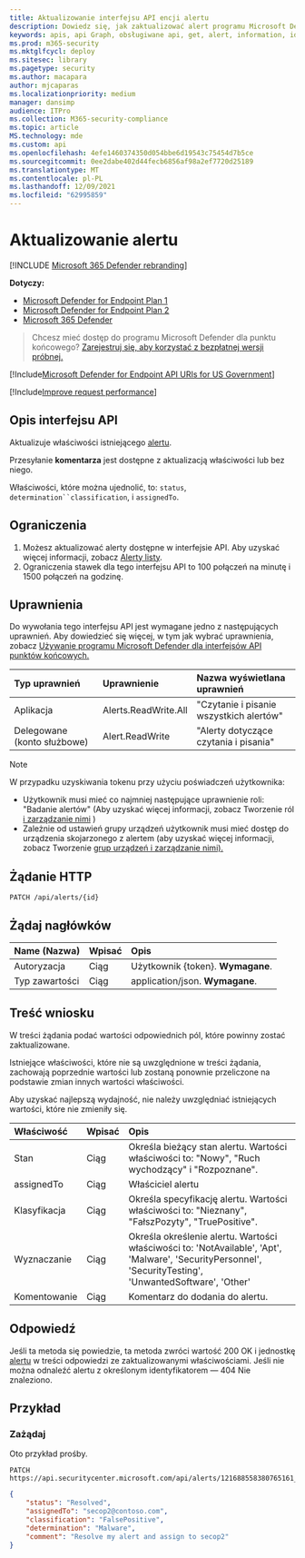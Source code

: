 ```yaml
---
title: Aktualizowanie interfejsu API encji alertu
description: Dowiedz się, jak zaktualizować alert programu Microsoft Defender for Endpoint przy użyciu tego interfejsu API. Można aktualizować stan, wyznaczanie, klasyfikację i właściwości przypisane do.
keywords: apis, api Graph, obsługiwane api, get, alert, information, id
ms.prod: m365-security
ms.mktglfcycl: deploy
ms.sitesec: library
ms.pagetype: security
ms.author: macapara
author: mjcaparas
ms.localizationpriority: medium
manager: dansimp
audience: ITPro
ms.collection: M365-security-compliance
ms.topic: article
MS.technology: mde
ms.custom: api
ms.openlocfilehash: 4efe1460374350d054bbe6d19543c75454d7b5ce
ms.sourcegitcommit: 0ee2dabe402d44fecb6856af98a2ef7720d25189
ms.translationtype: MT
ms.contentlocale: pl-PL
ms.lasthandoff: 12/09/2021
ms.locfileid: "62995859"
---
```

# <a name="update-alert"></a>Aktualizowanie alertu

[!INCLUDE [Microsoft 365 Defender rebranding](../../includes/microsoft-defender.md)]

**Dotyczy:**
- [Microsoft Defender for Endpoint Plan 1](https://go.microsoft.com/fwlink/?linkid=2154037)
- [Microsoft Defender for Endpoint Plan 2](https://go.microsoft.com/fwlink/?linkid=2154037)
- [Microsoft 365 Defender](https://go.microsoft.com/fwlink/?linkid=2118804)

> Chcesz mieć dostęp do programu Microsoft Defender dla punktu końcowego? [Zarejestruj się, aby korzystać z bezpłatnej wersji próbnej.](https://signup.microsoft.com/create-account/signup?products=7f379fee-c4f9-4278-b0a1-e4c8c2fcdf7e&ru=https://aka.ms/MDEp2OpenTrial?ocid=docs-wdatp-exposedapis-abovefoldlink)

[!Include[Microsoft Defender for Endpoint API URIs for US Government](../../includes/microsoft-defender-api-usgov.md)]

[!Include[Improve request performance](../../includes/improve-request-performance.md)]

## <a name="api-description"></a>Opis interfejsu API
Aktualizuje właściwości istniejącego [alertu](alerts.md).

Przesyłanie **komentarza** jest dostępne z aktualizacją właściwości lub bez niego.

Właściwości, które można ujednolić, to: `status`, `determination``classification`, i `assignedTo`.

## <a name="limitations"></a>Ograniczenia

1. Możesz aktualizować alerty dostępne w interfejsie API. Aby uzyskać więcej informacji, zobacz [Alerty listy](get-alerts.md).
2. Ograniczenia stawek dla tego interfejsu API to 100 połączeń na minutę i 1500 połączeń na godzinę.

## <a name="permissions"></a>Uprawnienia

Do wywołania tego interfejsu API jest wymagane jedno z następujących uprawnień. Aby dowiedzieć się więcej, w tym jak wybrać uprawnienia, zobacz [Używanie programu Microsoft Defender dla interfejsów API punktów końcowych.](apis-intro.md)

Typ uprawnień|Uprawnienie|Nazwa wyświetlana uprawnień
:---|:---|:---
Aplikacja|Alerts.ReadWrite.All|"Czytanie i pisanie wszystkich alertów"
Delegowane (konto służbowe)|Alert.ReadWrite|"Alerty dotyczące czytania i pisania"

> [!NOTE]
> W przypadku uzyskiwania tokenu przy użyciu poświadczeń użytkownika:
>
> - Użytkownik musi mieć co najmniej następujące uprawnienie roli: "Badanie alertów" (Aby uzyskać więcej informacji, zobacz Tworzenie ról [i zarządzanie nimi](user-roles.md) )
> - Zależnie od ustawień grupy urządzeń użytkownik musi mieć dostęp do urządzenia skojarzonego z alertem (aby uzyskać więcej informacji, zobacz Tworzenie [grup urządzeń i zarządzanie nimi).](machine-groups.md)

## <a name="http-request"></a>Żądanie HTTP

```http
PATCH /api/alerts/{id}
```

## <a name="request-headers"></a>Żądaj nagłówków

Name (Nazwa)|Wpisać|Opis
:---|:---|:---
Autoryzacja|Ciąg|Użytkownik {token}. **Wymagane**.
Typ zawartości|Ciąg|application/json. **Wymagane**.

## <a name="request-body"></a>Treść wniosku

W treści żądania podać wartości odpowiednich pól, które powinny zostać zaktualizowane.

Istniejące właściwości, które nie są uwzględnione w treści żądania, zachowają poprzednie wartości lub zostaną ponownie przeliczone na podstawie zmian innych wartości właściwości.

Aby uzyskać najlepszą wydajność, nie należy uwzględniać istniejących wartości, które nie zmieniły się.

Właściwość|Wpisać|Opis
:---|:---|:---
Stan|Ciąg|Określa bieżący stan alertu. Wartości właściwości to: "Nowy", "Ruch wychodzący" i "Rozpoznane".
assignedTo|Ciąg|Właściciel alertu
Klasyfikacja|Ciąg|Określa specyfikację alertu. Wartości właściwości to: "Nieznany", "FałszPozyty", "TruePositive".
Wyznaczanie|Ciąg|Określa określenie alertu. Wartości właściwości to: 'NotAvailable', 'Apt', 'Malware', 'SecurityPersonnel', 'SecurityTesting', 'UnwantedSoftware', 'Other'
Komentowanie|Ciąg|Komentarz do dodania do alertu.

## <a name="response"></a>Odpowiedź

Jeśli ta metoda się powiedzie, ta metoda zwróci wartość 200 OK i jednostkę [alertu](alerts.md) w treści odpowiedzi ze zaktualizowanymi właściwościami. Jeśli nie można odnaleźć alertu z określonym identyfikatorem — 404 Nie znaleziono.

## <a name="example"></a>Przykład

### <a name="request"></a>Zażądaj

Oto przykład prośby.

```http
PATCH https://api.securitycenter.microsoft.com/api/alerts/121688558380765161_2136280442
```

```json
{
    "status": "Resolved",
    "assignedTo": "secop2@contoso.com",
    "classification": "FalsePositive",
    "determination": "Malware",
    "comment": "Resolve my alert and assign to secop2"
}
```

